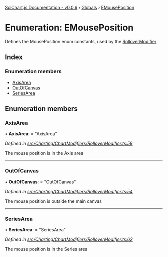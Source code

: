 [SciChart.js Documentation - v0.0.6](../README.md) › [Globals](../globals.md) › [EMousePosition](emouseposition.md)

# Enumeration: EMousePosition

Defines the MousePosition enum constants, used by the [RolloverModifier](../classes/rollovermodifier.md)

## Index

### Enumeration members

* [AxisArea](emouseposition.md#axisarea)
* [OutOfCanvas](emouseposition.md#outofcanvas)
* [SeriesArea](emouseposition.md#seriesarea)

## Enumeration members

###  AxisArea

• **AxisArea**: = "AxisArea"

*Defined in [src/Charting/ChartModifiers/RolloverModifier.ts:58](https://github.com/ABTSoftware/SciChart.Dev/blob/ff9f38d289/Web/src/SciChart/src/Charting/ChartModifiers/RolloverModifier.ts#L58)*

The mouse position is in the Axis area

___

###  OutOfCanvas

• **OutOfCanvas**: = "OutOfCanvas"

*Defined in [src/Charting/ChartModifiers/RolloverModifier.ts:54](https://github.com/ABTSoftware/SciChart.Dev/blob/ff9f38d289/Web/src/SciChart/src/Charting/ChartModifiers/RolloverModifier.ts#L54)*

The mouse position is outside the main canvas

___

###  SeriesArea

• **SeriesArea**: = "SeriesArea"

*Defined in [src/Charting/ChartModifiers/RolloverModifier.ts:62](https://github.com/ABTSoftware/SciChart.Dev/blob/ff9f38d289/Web/src/SciChart/src/Charting/ChartModifiers/RolloverModifier.ts#L62)*

The mouse position is in the Series area
